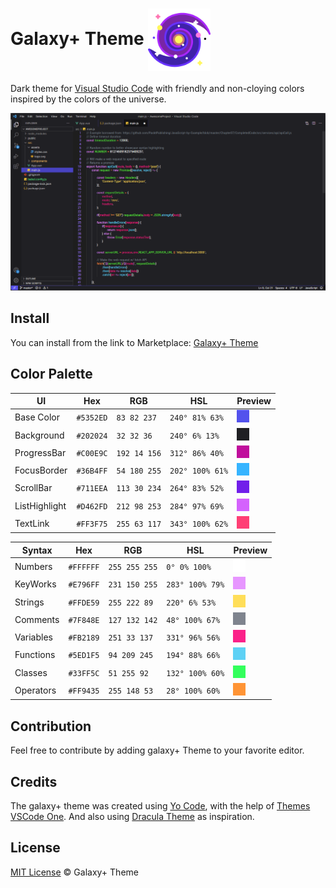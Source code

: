 # Galaxy+ Theme <img align="center" alt="galaxytheme+" height="100" width="100" src="assets/galaxia.png">

Dark theme for [Visual Studio Code](https://code.visualstudio.com) with friendly and non-cloying colors inspired by the colors of the universe.

![galaxytheme+](assets/galaxytheme+.png)


## Install
  You can install from the link to Marketplace: [Galaxy+ Theme](https://marketplace.visualstudio.com/items?itemName=JoaoBatistaJr.GalaxyTheme)


## Color Palette

| UI             | Hex         | RGB           | HSL             | Preview                                            |
| -------------- | ----------- | ------------- | --------------- |--------------------------------------------------- |
| Base Color     |  `#5352ED`  | `83 82 237`   | `240° 81% 63%`  | ![BaseColor](assets/palette/BaseColor.png)         |
| Background     |  `#202024`  | `32 32 36`    | `240° 6% 13%`   | ![Background](assets/palette/Background.png)       |
| ProgressBar    |  `#C00E9C`  | `192 14 156`  | `312° 86% 40%`  | ![ProgressBar](assets/palette/ProgressBar.png)     |
| FocusBorder    |  `#36B4FF`  | `54 180 255`  | `202° 100% 61%` | ![FocusBorder](assets/palette/FocusBorder.png)     |
| ScrollBar      |  `#711EEA`  | `113 30 234`  | `264° 83% 52%`  | ![ScrollBar](assets/palette/ScrollBar.png)         |
| ListHighlight  |  `#D462FD`  | `212 98 253`  | `284° 97% 69%`  | ![ListHighlight](assets/palette/ListHighlight.png) |
| TextLink       |  `#FF3F75`  | `255 63 117`  | `343° 100% 62%` | ![TextLink](assets/palette/TextLink.png)           |

| Syntax         | Hex         | RGB           | HSL             | Preview                                            |
| -------------- | ----------- | ------------- |---------------- |--------------------------------------------------- |
| Numbers        |  `#FFFFFF`  | `255 255 255` | `0° 0% 100%`    | ![Numbers](assets/palette/Numbers.png)             |
| KeyWorks       |  `#E796FF`  | `231 150 255` | `283° 100% 79%` | ![KeyWorks](assets/palette/Keyworks.png)           |
| Strings        |  `#FFDE59`  | `255 222 89`  | `220° 6% 53%`   | ![Strings](assets/palette/Strings.png)             |
| Comments       |  `#7F848E`  | `127 132 142` | `48° 100% 67%`  | ![Comments](assets/palette/Comments.png)           |
| Variables      |  `#FB2189`  | `251 33 137`  | `331° 96% 56%`  | ![Variables](assets/palette/Variables.png)         |
| Functions      |  `#5ED1F5`  | `94 209 245`  | `194° 88% 66%`  | ![Functions](assets/palette/Functions.png)         |
| Classes        |  `#33FF5C`  | `51 255 92`   | `132° 100% 60%` | ![Classes](assets/palette/Classes.png)             |
| Operators      |  `#FF9435`  | `255 148 53`  | `28° 100% 60%`  | ![Classes](assets/palette/Operators.png)           |

## Contribution
Feel free to contribute by adding galaxy+ Theme to your favorite editor.

## Credits

The galaxy+ theme was created using [Yo Code](https://vscode-docs.readthedocs.io/en/stable/tools/yocode/), with the help of [Themes VSCode One](https://themes.vscode.one). And also using [Dracula Theme](https://github.com/dracula) as inspiration.

## License
[MIT License](./LICENSE) © Galaxy+ Theme